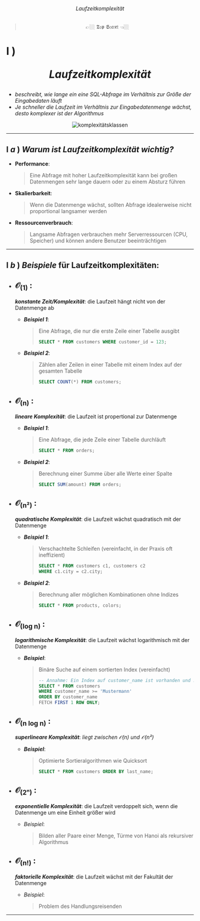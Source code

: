 ###### <div align="center"> Laufzeitkomplexität </div>
> <p align="center"> 👉🏼 𝕿𝔬𝖕 𝕾𝔢𝖈𝔯𝖊𝔱 👈🏼 </p>
<!--
> [!WARNING]
> <details>  
>  <summary align="center"> 👉🏼 𝕿𝔬𝖕 𝕾𝔢𝖈𝔯𝖊𝔱 👈🏼 🖱️<sup><sub color="red">click</sub></sup> </summary>  
>  
> ![sequenzen-erstellen](./img/seq_q01.png)
> ![nextval-currval](./img/seq_q02.png)
> ![cache-option](./img/seq_q03.png)
> ![nocycle-hit-end](./img/seq_q04.png) 
> ![workaround](./img/seq_q05.png)
> 
> </details>
-->
<!-- LAUFZEIT KOMPLEXITÄT -->

# **Ⅰ** ) <p align="center"> ***Laufzeitkomplexität*** </p>
   - *beschreibt, wie lange ein eine SQL-Abfrage im Verhältnis zur Größe der Eingabedaten läuft*  
   - *Je schneller die Laufzeit im Verhältnis zur Eingabedatenmenge wächst, desto komplexer ist der Algorithmus*

<div align="center">
   
![komplexitätsklassen](./img/komplexitätsklassen.png)
</div>

---    
## **Ⅰ** ***a*** ) *Warum ist Laufzeitkomplexität wichtig?*
   - **Performance**:
     > Eine Abfrage mit hoher Laufzeitkomplexität kann bei großen Datenmengen sehr lange dauern oder zu einem Absturz führen
   - **Skalierbarkeit**:
     > Wenn die Datenmenge wächst, sollten Abfrage idealerweise nicht proportional langsamer werden
   - **Ressourcenverbrauch**:
     > Langsame Abfragen verbrauchen mehr Serverressourcen (CPU, Speicher) und können andere Benutzer beeinträchtigen

---
## **Ⅰ** ***b*** ) *Beispiele* für Laufzeitkomplexitäten:
   - ## 𝒪<sub>(1)</sub> :
       ***konstante Zeit/Komplexität***: die Laufzeit hängt nicht von der Datenmenge ab
       - ***Beispiel 1***:
         > Eine Abfrage, die nur die erste Zeile einer Tabelle ausgibt
         > ```sql
         > SELECT * FROM customers WHERE customer_id = 123;
         > ```
       - ***Beispiel 2***:
         > Zählen aller Zeilen in einer Tabelle mit einem Index auf der gesamten Tabelle
         > ```sql
         > SELECT COUNT(*) FROM customers;
         > ```

   - ## 𝒪<sub>(n)</sub> :
       ***lineare Komplexität***: die Laufzeit ist propertional zur Datenmenge
       - ***Beispiel 1***:
         > Eine Abfrage, die jede Zeile einer Tabelle durchläuft
         > ```sql
         > SELECT * FROM orders;
         > ```
       - ***Beispiel 2***:
         > Berechnung einer Summe über alle Werte einer Spalte
         > ```sql
         > SELECT SUM(amount) FROM orders;
         > ```

   - ## 𝒪<sub>(n²)</sub> :
       ***quadratische Komplexität***: die Laufzeit wächst quadratisch mit der Datenmenge
       - ***Beispiel 1***:
         > Verschachtelte Schleifen (vereinfacht, in der Praxis oft ineffizient)
         > ```sql
         > SELECT * FROM customers c1, customers c2
         > WHERE c1.city = c2.city;
         > ```
       - ***Beispiel 2***:
         > Berechnung aller möglichen Kombinationen ohne Indizes
         > ```sql
         > SELECT * FROM products, colors;
         > ```    	
     
   - ## 𝒪<sub>(log n)</sub> :
       ***logarithmische Komplexität***: die Laufzeit wächst logarithmisch mit der Datenmenge
       - ***Beispiel***:
         > Binäre Suche auf einem sortierten Index (vereinfacht)
         > ```sql
         > -- Annahme: Ein Index auf customer_name ist vorhanden und sortiert
         > SELECT * FROM customers
         > WHERE customer_name >= 'Mustermann'
         > ORDER BY customer_name
         > FETCH FIRST 1 ROW ONLY;
         > ```
         
   - ## 𝒪<sub>(n log n)</sub> :
       ***superlineare Komplexität***: *liegt zwischen 𝒪(n) und 𝒪(n²)* 
       - ***Beispiel***:
         > Optimierte Sortieralgorithmen wie Quicksort
         > ```sql
         > SELECT * FROM customers ORDER BY last_name;
         > ```

   - ## 𝒪<sub>(2ⁿ)</sub> :
       ***exponentielle Komplexität***: die Laufzeit verdoppelt sich, wenn die Datenmenge um eine Einheit größer wird
       - *Beispiel*:
         > Bilden aller Paare einer Menge, Türme von Hanoi als rekursiver Algorithmus
 
   - ## 𝒪<sub>(n!)</sub> :
       ***faktorielle Komplexität***: die Laufzeit wächst mit der Fakultät der Datenmenge
       - *Beispiel*:
         > Problem des Handlungsreisenden 

---
